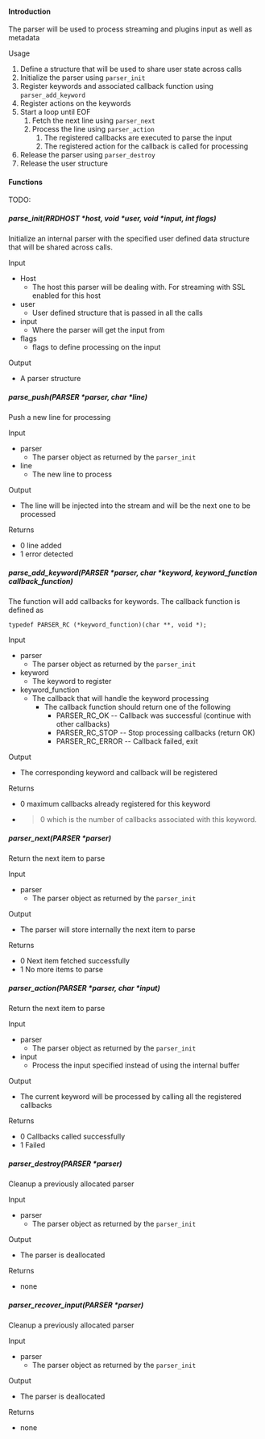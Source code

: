 #### Introduction

The parser will be used to process streaming and plugins input as well as metadata

Usage

1. Define a structure that will be used to share user state across calls 
1. Initialize the parser using `parser_init`
2. Register keywords and associated callback function using `parser_add_keyword`
3. Register actions on the keywords 
4. Start a loop until EOF
   1.  Fetch the next line using `parser_next`
   2.  Process the line using `parser_action` 
       1. The registered callbacks are executed to parse the input
       2. The registered action for the callback is called for processing
4. Release the parser using `parser_destroy`
5. Release the user structure

#### Functions

TODO:

##### parse_init(RRDHOST *host, void *user, void *input, int flags)

Initialize an internal parser with the specified user defined data structure that will be shared across calls.

Input
- Host
  - The host this parser will be dealing with. For streaming with SSL enabled for this host
- user
  - User defined structure that is passed in all the calls
- input
  - Where the parser will get the input from
- flags
  - flags to define processing on the input

Output
- A parser structure
  


##### parse_push(PARSER *parser, char *line)

Push a new line for processing

Input

- parser
  - The parser object as returned by the `parser_init`
- line
  - The new line to process
    

Output
- The line will be injected into the stream and will be the next one to be processed
  
Returns
- 0 line added
- 1 error detected
  

##### parse_add_keyword(PARSER *parser, char *keyword, keyword_function callback_function)

The function will add callbacks for keywords. The callback function is defined as

`typedef PARSER_RC (*keyword_function)(char **, void *);`

Input

- parser
  - The parser object as returned by the `parser_init`
- keyword
  - The keyword to register
- keyword_function
  - The callback that will handle the keyword processing
    * The callback function should return one of the following
      * PARSER_RC_OK -- Callback was successful (continue with other callbacks)
      * PARSER_RC_STOP -- Stop processing callbacks (return OK)
      * PARSER_RC_ERROR -- Callback failed, exit

Output
- The corresponding keyword and callback will be registered
  
Returns
- 0 maximum callbacks already registered for this keyword
- > 0 which is the number of callbacks associated with this keyword.

   
##### parser_next(PARSER *parser)
Return the next item to parse

Input
- parser
  - The parser object as returned by the `parser_init`
  
Output
- The parser will store internally the next item to parse

Returns
- 0 Next item fetched successfully
- 1 No more items to parse


##### parser_action(PARSER *parser, char *input)
Return the next item to parse

Input
- parser
  - The parser object as returned by the `parser_init`
- input
  - Process the input specified instead of using the internal buffer
  
Output
- The current keyword will be processed by calling all the registered callbacks

Returns
- 0 Callbacks called successfully
- 1 Failed


##### parser_destroy(PARSER *parser)
Cleanup a previously allocated parser

Input
- parser
  - The parser object as returned by the `parser_init`
  
Output
- The parser is deallocated

Returns
- none
  

##### parser_recover_input(PARSER *parser)
Cleanup a previously allocated parser

Input
- parser
  - The parser object as returned by the `parser_init`
  
Output
- The parser is deallocated

Returns
- none
